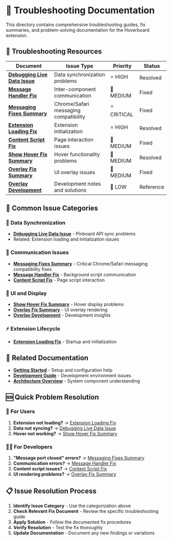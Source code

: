 # 🔧 Troubleshooting Documentation

This directory contains comprehensive troubleshooting guides, fix summaries, and problem-solving documentation for the Hoverboard extension.

## 🚨 Troubleshooting Resources

| Document | Issue Type | Priority | Status |
|----------|------------|----------|--------|
| **[Debugging Live Data Issue](debugging-live-data-issue.md)** | Data synchronization problems | ⭐ HIGH | Resolved |
| **[Message Handler Fix](message-handler-fix.md)** | Inter-component communication | 🔺 MEDIUM | Fixed |
| **[Messaging Fixes Summary](messaging-fixes-2025-07-15.md)** | Chrome/Safari messaging compatibility | ⭐ CRITICAL | Fixed |
| **[Extension Loading Fix](extension-loading-fix.md)** | Extension initialization | ⭐ HIGH | Resolved |
| **[Content Script Fix](content-script-fix.md)** | Page interaction issues | 🔶 MEDIUM | Fixed |
| **[Show Hover Fix Summary](show-hover-fix-summary.md)** | Hover functionality problems | 🔺 MEDIUM | Resolved |
| **[Overlay Fix Summary](overlay-fix-summary.md)** | UI overlay issues | 🔶 MEDIUM | Fixed |
| **[Overlay Development](overlay-development.md)** | Development notes and solutions | 🔻 LOW | Reference |

## 🎯 Common Issue Categories

### 🔄 **Data Synchronization**
- **[Debugging Live Data Issue](debugging-live-data-issue.md)** - Pinboard API sync problems
- Related: Extension loading and initialization issues

### 💬 **Communication Issues**
- **[Messaging Fixes Summary](messaging-fixes-2025-07-15.md)** - Critical Chrome/Safari messaging compatibility fixes
- **[Message Handler Fix](message-handler-fix.md)** - Background script communication
- **[Content Script Fix](content-script-fix.md)** - Page script interaction

### 🎨 **UI and Display**
- **[Show Hover Fix Summary](show-hover-fix-summary.md)** - Hover display problems
- **[Overlay Fix Summary](overlay-fix-summary.md)** - UI overlay rendering
- **[Overlay Development](overlay-development.md)** - Development insights

### ⚡ **Extension Lifecycle**
- **[Extension Loading Fix](extension-loading-fix.md)** - Startup and initialization

## 🔗 Related Documentation

- **[Getting Started](../getting-started/README.md)** - Setup and configuration help
- **[Development Guide](../development/README.md)** - Development environment issues
- **[Architecture Overview](../architecture/README.md)** - System component understanding

## 🆘 Quick Problem Resolution

### 🚀 **For Users**
1. **Extension not loading?** → [Extension Loading Fix](extension-loading-fix.md)
2. **Data not syncing?** → [Debugging Live Data Issue](debugging-live-data-issue.md)
3. **Hover not working?** → [Show Hover Fix Summary](show-hover-fix-summary.md)

### 👨‍💻 **For Developers**
1. **"Message port closed" errors?** → [Messaging Fixes Summary](messaging-fixes-2025-07-15.md)
2. **Communication errors?** → [Message Handler Fix](message-handler-fix.md)
3. **Content script issues?** → [Content Script Fix](content-script-fix.md)
4. **UI rendering problems?** → [Overlay Fix Summary](overlay-fix-summary.md)

## 📋 Issue Resolution Process

1. **Identify Issue Category** - Use the categorization above
2. **Check Relevant Fix Document** - Review the specific troubleshooting guide
3. **Apply Solution** - Follow the documented fix procedures
4. **Verify Resolution** - Test the fix thoroughly
5. **Update Documentation** - Document any new findings or variations 